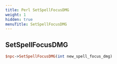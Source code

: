 ```yaml
---
title: Perl SetSpellFocusDMG
weight: 1
hidden: true
menuTitle: SetSpellFocusDMG
---
```

## SetSpellFocusDMG
```perl
$npc->SetSpellFocusDMG(int new_spell_focus_dmg)
```